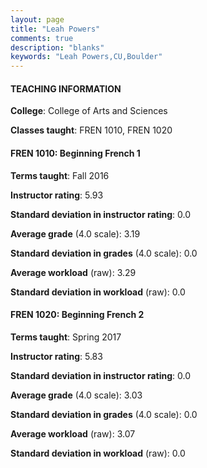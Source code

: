 ```yaml
---
layout: page
title: "Leah Powers" 
comments: true
description: "blanks"
keywords: "Leah Powers,CU,Boulder"
---
```

<head>
<script src="https://ajax.googleapis.com/ajax/libs/jquery/2.1.3/jquery.min.js"></script>
<script src="https://dl.dropboxusercontent.com/s/pc42nxpaw1ea4o9/highcharts.js?dl=0"></script>
<!-- <script src="../assets/js/highcharts.js"></script> -->
<style type="text/css">@font-face {
	font-family: "Bebas Neue";
	src: url(https://www.filehosting.org/file/details/544349/BebasNeue Regular.otf) format("opentype");
	}
	h1.Bebas { 
		font-family: "Bebas Neue", Verdana, Tahoma;
	}
</style>
</head>
	   
#### TEACHING INFORMATION

**College**: College of Arts and Sciences

**Classes taught**: FREN 1010, FREN 1020

#### FREN 1010: Beginning French 1

**Terms taught**: Fall 2016

**Instructor rating**: 5.93

**Standard deviation in instructor rating**: 0.0

**Average grade** (4.0 scale): 3.19

**Standard deviation in grades** (4.0 scale): 0.0

**Average workload** (raw): 3.29

**Standard deviation in workload** (raw): 0.0

#### FREN 1020: Beginning French 2

**Terms taught**: Spring 2017

**Instructor rating**: 5.83

**Standard deviation in instructor rating**: 0.0

**Average grade** (4.0 scale): 3.03

**Standard deviation in grades** (4.0 scale): 0.0

**Average workload** (raw): 3.07

**Standard deviation in workload** (raw): 0.0

